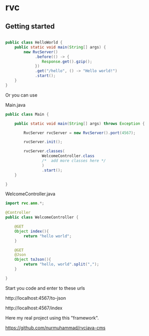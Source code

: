 # rvc

Getting started
---------------

```java

public class HelloWorld {
    public static void main(String[] args) {
        new RvcServer()
             .before(() -> {
                Response.get().gzip();
             })
             .get("/hello", () -> "Hello world!")
             .start();
    }
}
```

Or you can use

Main.java
```java
public class Main {

    public static void main(String[] args) throws Exception {

        RvcServer rvcServer = new RvcServer().port(4567);

        rvcServer.init();

        rvcServer.classes(
                WelcomeController.class
                /*  add more classes here */
                )
				.start();
    }

}
```

WelcomeController.java
```java
import rvc.ann.*;

@Controller
public class WelcomeController {

    @GET
    Object index(){
        return "hello world";
    }

    @GET
    @Json
    Object toJson(){
        return "hello, world".split(",");
    }

}

```
Start you code and enter to these urls

http://localhost:4567/to-json

http://localhost:4567/index


Here my real project using this "framework".

https://github.com/nurmuhammad/rvcjava-cms